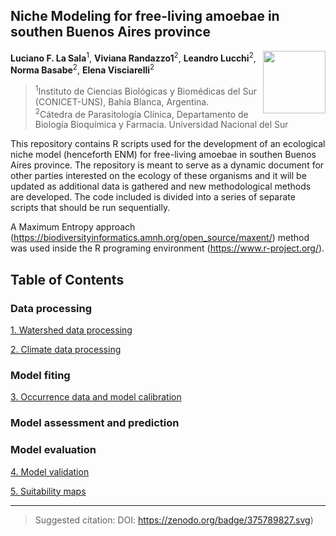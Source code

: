 ## Niche Modeling for free-living amoebae in southen Buenos Aires province

<img src="https://user-images.githubusercontent.com/20196847/132431276-35bf910b-ab3c-48c0-86c0-9efa52fb5a93.jpg" height="100" width="100" img align="right">

**Luciano F. La Sala**<sup>1</sup>, **Viviana Randazzo1**<sup>2</sup>, **Leandro Lucchi**<sup>2</sup>, **Norma Basabe**<sup>2</sup>, **Elena Visciarelli**<sup>2</sup>

><sup>1</sup>Instituto de Ciencias Biológicas y Biomédicas del Sur           
(CONICET-UNS), Bahía Blanca, Argentina.  
<sup>2</sup>Cátedra de Parasitología Clínica, Departamento de Biología 
Bioquímica y Farmacia. Universidad Nacional del Sur

This repository contains R scripts used for the development of an ecological niche model (henceforth ENM) for free-living amoebae in southen Buenos Aires province.
The repository is meant to serve as a dynamic document for other parties interested on the ecology of these organisms and it will be updated as additional data is gathered and new methodological methods are developed. 
The code included is divided into a series of separate scripts that should be run sequentially.

A Maximum Entropy approach (https://biodiversityinformatics.amnh.org/open_source/maxent/) method was used inside the R programing environment (https://www.r-project.org/).

Table of Contents
----------

### Data processing

[1. Watershed data processing](./Scripts_readme/Calibration_area.md)  

[2. Climate data processing](./Scripts_readme/Environmental_data.md)

### Model fiting

[3. Occurrence data and model calibration](./Scripts_README/Occurrence_data_model_calibration.md)

### Model assessment and prediction

### Model evaluation

[4. Model validation](./Validation/README.md)

[5. Suitability maps](./plots)

----------
> Suggested citation: DOI: https://zenodo.org/badge/375789827.svg)
